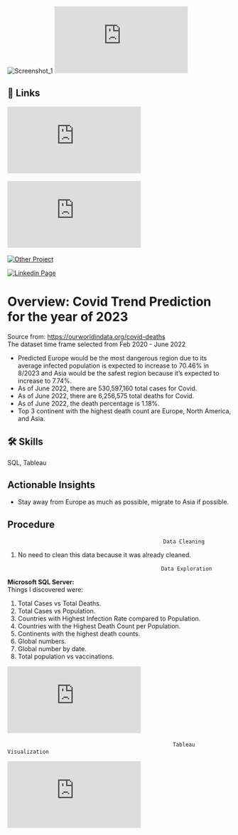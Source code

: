 ![Screenshot_1](https://user-images.githubusercontent.com/107047989/195132597-f0b0cfa7-1194-4da0-a787-75b8147a1d20.png)
  [![Click here to view Tableau Visualization in PDF (Download Recommended for Better Image)](https://github.com/HaomingChen1998/Portfolio-Project/blob/main/Covid_Trend_Prediction_Project/Tableau%20Covid%20Dashboard%20Portfolio%20in%20pdf.pdf)](https://github.com/HaomingChen1998/Portfolio-Project/blob/main/Covid_Trend_Prediction_Project/Tableau%20Covid%20Dashboard%20Portfolio%20in%20pdf.pdf)  
  

## 🔗 Links
  

  [![Tableau Visualization in PDF (Download Recommended for Better Image)](https://github.com/HaomingChen1998/Portfolio-Project/blob/main/Covid_Trend_Prediction_Project/Tableau%20Covid%20Dashboard%20Portfolio%20in%20pdf.pdf)](https://github.com/HaomingChen1998/Portfolio-Project/blob/main/Covid_Trend_Prediction_Project/Tableau%20Covid%20Dashboard%20Portfolio%20in%20pdf.pdf)  
  
  [![SQL Exploration Query](https://github.com/HaomingChen1998/Portfolio-Project/blob/main/Covid_Trend_Prediction_Project/PorfolioProjectQueryForCovid2022.sql)](https://github.com/HaomingChen1998/Portfolio-Project/blob/main/Covid_Trend_Prediction_Project/PorfolioProjectQueryForCovid2022.sql)

  [![Other Project](https://github.com/HaomingChen1998/Portfolio-Project)](https://github.com/HaomingChen1998/Portfolio-Project/)
  
  [![Linkedin Page](https://www.linkedin.com/in/haomingchen1998/)](https://www.linkedin.com/in/haomingchen1998/)


# Overview: Covid Trend Prediction for the year of 2023
Source from: https://ourworldindata.org/covid-deaths  
The dataset time frame selected from Feb 2020 - June 2022  

- Predicted Europe would be the most dangerous region due to its average infected population is expected to increase to 70.46% in 8/2023 and Asia would be the safest region because it’s expected to increase to 7.74%.  
- As of June 2022, there are 530,597,160 total cases for Covid.
- As of June 2022, there are 6,256,575 total deaths for Covid.
- As of June 2022, the death percentage is 1.18%.
- Top 3 continent with the highest death count are Europe, North America, and Asia.

## 🛠 Skills
SQL, Tableau


## Actionable Insights

- Stay away from Europe as much as possible, migrate to Asia if possible. 
## Procedure

                                                     Data Cleaning  

1. No need to clean this data because it was already cleaned.
      
        
         


   


                                                    Data Exploration
 
**Microsoft SQL Server:**  
Things I discovered were:
1.	Total Cases vs Total Deaths.
2.	Total Cases vs Population.
3.	Countries with Highest Infection Rate compared to Population.
4.	Countries with the Highest Death Count per Population.
5.	Continents with the highest death counts.
6.  Global numbers.
7.  Global number by date.
8.  Total population vs vaccinations.   



[![Click to see SQL Exploration Query](https://github.com/HaomingChen1998/Portfolio-Project/blob/main/Covid_Trend_Prediction_Project/PorfolioProjectQueryForCovid2022.sql)](https://github.com/HaomingChen1998/Portfolio-Project/blob/main/Covid_Trend_Prediction_Project/PorfolioProjectQueryForCovid2022.sql)

  
    
                                                        Tableau Visualization 

[![Click to see Tableau Visualization in PDF (Download Recommended for Better Image)](https://github.com/HaomingChen1998/Portfolio-Project/blob/main/Covid_Trend_Prediction_Project/Tableau%20Covid%20Dashboard%20Portfolio%20in%20pdf.pdf)](https://github.com/HaomingChen1998/Portfolio-Project/blob/main/Covid_Trend_Prediction_Project/Tableau%20Covid%20Dashboard%20Portfolio%20in%20pdf.pdf)  










